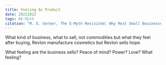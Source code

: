 ```yaml
---
title: Feeling As Product
date: 20221022
tags: #E-Myth
citation: "M. E. Gerber, The E-Myth Revisited: Why Most Small Businesses Don’t Work and What to Do About It. Harper Collins, 2009."
---
```

What kind of business, what to sell, not commodities but what they feel after buying, Revlon manufacture cosmetics but Revlon sells hope. 

What feeling are the business sells? Peace of mind? Power? Love? What feeling?

